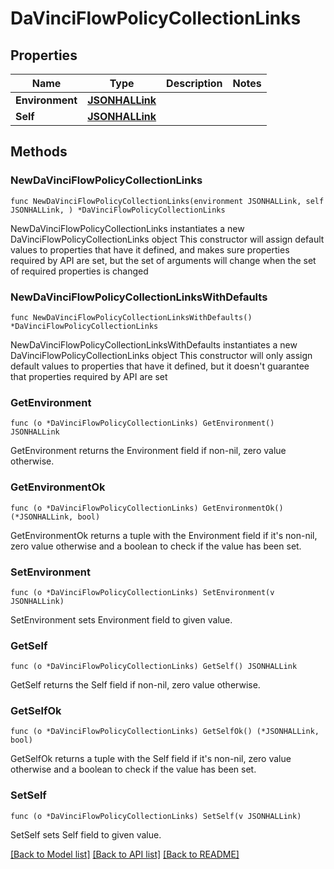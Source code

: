 # DaVinciFlowPolicyCollectionLinks

## Properties

Name | Type | Description | Notes
------------ | ------------- | ------------- | -------------
**Environment** | [**JSONHALLink**](JSONHALLink.md) |  | 
**Self** | [**JSONHALLink**](JSONHALLink.md) |  | 

## Methods

### NewDaVinciFlowPolicyCollectionLinks

`func NewDaVinciFlowPolicyCollectionLinks(environment JSONHALLink, self JSONHALLink, ) *DaVinciFlowPolicyCollectionLinks`

NewDaVinciFlowPolicyCollectionLinks instantiates a new DaVinciFlowPolicyCollectionLinks object
This constructor will assign default values to properties that have it defined,
and makes sure properties required by API are set, but the set of arguments
will change when the set of required properties is changed

### NewDaVinciFlowPolicyCollectionLinksWithDefaults

`func NewDaVinciFlowPolicyCollectionLinksWithDefaults() *DaVinciFlowPolicyCollectionLinks`

NewDaVinciFlowPolicyCollectionLinksWithDefaults instantiates a new DaVinciFlowPolicyCollectionLinks object
This constructor will only assign default values to properties that have it defined,
but it doesn't guarantee that properties required by API are set

### GetEnvironment

`func (o *DaVinciFlowPolicyCollectionLinks) GetEnvironment() JSONHALLink`

GetEnvironment returns the Environment field if non-nil, zero value otherwise.

### GetEnvironmentOk

`func (o *DaVinciFlowPolicyCollectionLinks) GetEnvironmentOk() (*JSONHALLink, bool)`

GetEnvironmentOk returns a tuple with the Environment field if it's non-nil, zero value otherwise
and a boolean to check if the value has been set.

### SetEnvironment

`func (o *DaVinciFlowPolicyCollectionLinks) SetEnvironment(v JSONHALLink)`

SetEnvironment sets Environment field to given value.


### GetSelf

`func (o *DaVinciFlowPolicyCollectionLinks) GetSelf() JSONHALLink`

GetSelf returns the Self field if non-nil, zero value otherwise.

### GetSelfOk

`func (o *DaVinciFlowPolicyCollectionLinks) GetSelfOk() (*JSONHALLink, bool)`

GetSelfOk returns a tuple with the Self field if it's non-nil, zero value otherwise
and a boolean to check if the value has been set.

### SetSelf

`func (o *DaVinciFlowPolicyCollectionLinks) SetSelf(v JSONHALLink)`

SetSelf sets Self field to given value.



[[Back to Model list]](../README.md#documentation-for-models) [[Back to API list]](../README.md#documentation-for-api-endpoints) [[Back to README]](../README.md)


